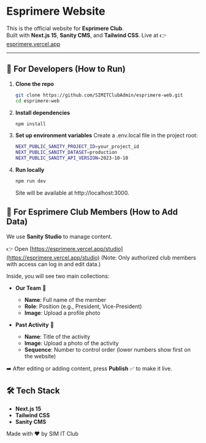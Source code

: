 # Esprimere Website

This is the official website for **Esprimere Club**.  
Built with **Next.js 15**, **Sanity CMS**, and **Tailwind CSS**.
Live at 👉 [esprimere.vercel.app](https://esprimere.vercel.app)

---

## 🚀 For Developers (How to Run)

1. **Clone the repo**  
   ```bash
   git clone https://github.com/SIMITClubAdmin/esprimere-web.git
   cd esprimere-web
   ```
   
2. **Install dependencies**
   ```bash
   npm install
   ```
   
3. **Set up environment variables**
   Create a .env.local file in the project root:

   ```bash
   NEXT_PUBLIC_SANITY_PROJECT_ID=your_project_id
   NEXT_PUBLIC_SANITY_DATASET=production
   NEXT_PUBLIC_SANITY_API_VERSION=2023-10-10
   ```

4. **Run locally**
   ```bash
   npm run dev
   ```
   Site will be available at http://localhost:3000.

## 📝 For Esprimere Club Members (How to Add Data)

We use **Sanity Studio** to manage content.

👉 Open [https://esprimere.vercel.app/studio](https://esprimere.vercel.app/studio)
(Note: Only authorized club members with access can log in and edit data.)

Inside, you will see two main collections:

- **Our Team** 👥  
  - **Name**: Full name of the member  
  - **Role**: Position (e.g., President, Vice-President)  
  - **Image**: Upload a profile photo  

- **Past Activity** 🎉  
  - **Name**: Title of the activity  
  - **Image**: Upload a photo of the activity  
  - **Sequence**: Number to control order (lower numbers show first on the website)  

➡️ After editing or adding content, press **Publish** ✅ to make it live.

## 🛠️ Tech Stack

- **Next.js 15**  
- **Tailwind CSS**  
- **Sanity CMS**

Made with ❤️ by SIM IT Club
